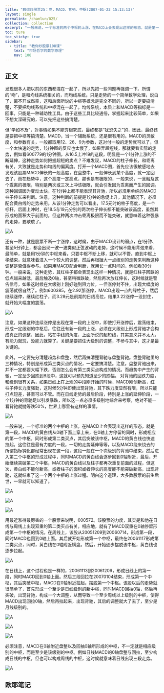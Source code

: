 ```yaml
---
title: "教你炒股票25：吻，MACD、背弛、中枢(2007-01-23 15:13:13)"
layout: single
permalink: /chanlun/025/
collection: collection
excerpt: "一般来说，一个标准的两个中枢的上涨，在MACD上会表现出这样的形态，就是第一段，MACD的黄白线从0轴下面上穿上来，在0轴上方停留的同时，形成相应的第一个中枢，同时形成第二类买点，其后突破该中枢，MACD的黄白线也快速拉起，这往往是最有力度的一段，一切的走势延伸等等，以及MACD绕来绕去的所谓指标钝化都经常出现在这一段，这段一般在一个次级别的背驰中结束，然后进入第二个中枢的形成过程中，同时MACD的黄白线会逐步回到0轴附近，最后，开始继续突破第二个中枢，MACD的黄白线以及柱子都再次重复前面的过程，但这次，黄白线不能创新高，或者柱子的面积或者伸长的高度能不能突破新高，出现背驰，这就结束了这一个两个中枢的上涨过程。"
toc: ture
toc_sticky: true
sidebar:
  - title: "教你炒股票108课"
    text: "市场哲学的数学原理"
    nav: 108
---
```

## 正文

发现很多人把以前的东西都混在一起了，所以先把一些问题再强调一下。所谓的“吻”，是和均线系统相关的，而均线系统，只是走势的一个简单数学处理，说白了，离不开或然率，这和后面所说的中枢等概念是完全不同的，所以一定要搞清楚，不要把均线系统和中枢混在一起了。均线系统，本质上和MACD等指标是一回事，只能是一种辅助性工具。由于这些工具比较通俗，掌握起来比较简单，如果不想太深研究的，可以先把这些搞清楚。

但“学如不及”，对事情如果不能穷根究底，最终都是“犹恐失之”的，因此，最终还是要把中枢等搞清楚。MACD，当一个辅助系统，还是很有用的。MACD的灵敏度，和参数有关，一般都取用12、26、9为参数，这对付一般的走势就可以了，但一个太快速的走势，1分钟图的反应也太慢了，如果弄超短线，那就要看实际的走势，例如看600779的1分钟图，从16.5上冲19的这段，明显是一个1分钟上涨的不断延伸，这种走势如何把握超短的卖点？不难发现，MACD的柱子伸长，和乖离有关，大致就是走势和均线的偏离度。打开一个MACD图，首先应该很敏感地去发现该股票MACD伸长的一般高度，在盘整中，一般伸长到某个高度，就一定回去了，而在趋势中，这个高度一定高点，那也是有极限的，一般来说，一旦触及这个乖离的极限，特别是两次或三次上冲该极限，就会引发因为乖离而产生的回调。这种回调因为变动太快，在1分钟上都不能表现其背驰，所以必须用单纯的MACD柱子伸长来判断。注意，这种判断的前提是1分钟的急促上升，其他情况下，必须配合黄白线的走势来用。从该1分钟走势可以看出，17.5元时的柱子高度，是一个标杆，后面上冲时，在18.5与19元分别的两次柱子伸长都不能突破该高度，虽然其形成的面积大于前面的，但这种两次冲击乖离极限而不能突破，就意味着这种强暴的走势，要歇歇了。

![A](/assets/images/20230605161811.png)

还有一种，就是股票不断一字涨停，这时候，由于MACD设计的弱点，在1分钟、甚至5分钟上，都会出现一波一波类似正弦波动的走势，这时候不能用背弛来看，最简单，就是用1分钟的中枢来看，只要中枢不断上移，就可以不管。直到中枢上移结束，就意味着进入一个较大的调整，然后再根据大一点级别的走势来判断这种调整是否值得参与。如果用MACD配合判断，就用长一点时间的，例如看30分钟。一般来说，这种走势，其红柱子都会表现出这样一种情况，就是红柱子回跌的低点越来越低，最后触及0轴，甚至稍微跌破，然后再次放红伸长，这时候就是警告信号，如果这时候在大级别上刚好碰到阻力位，一但涨停封不住，出现大幅度的震荡就很自然了。例如600385，在2.92那涨停，MACD出现一点的绿柱子，然后继续涨停，继续红柱子，而3.28元是前期的日线高位，结果3.22涨停一没封住，就开始大幅度的震荡。

![A](/assets/images/20230605161929.png)

注意，如果这种连续涨停是出现在第一段的上涨中，即使打开涨停后，震荡结束，形成一定级别的中枢后，往往还有新一段的上涨，必须在大级别上形成背驰才会构成真正的调整，因此，站在中线的角度，上面所说的超短线，其实意义并不太大，有能力就玩，没能力就算了。关键是要抓住大级别的调整，不参与其中，这才是最关键的。

此外，一定要先分清楚趋势和盘整，然后再搞清楚背驰与盘整背驰。盘整背驰里的三种情况，特别是形成第三类买点的情况，一定要搞清楚。注意，盘整背驰出来，并不一定都要大幅下跌，否则怎么会有第三类买点构成的情况。而趋势中产生的背驰，一定至少回跌到B段中，这就可以预先知道至少的跌幅。
对背驰的回跌力度，和级别很有关系，如果日线上在上涨的中段刚开始的时候，MACD刚创新高，红柱子伸长力度强劲，这时候5分钟即使出现背驰，其下跌力度显然有限，所以只能打点短差，甚至可以不管。而在日线走势的最后阶段，特别是上涨的延伸阶段，一个1分钟的背驰足以引发暴跌，所以这一点必须多级别地综合来考察，绝对不能一看背驰就抛等跌50%，世界上哪里有这样的事情。

![A](/assets/images/20230727090426.png)

一般来说，一个标准的两个中枢的上涨，在MACD上会表现出这样的形态，就是第一段，MACD的黄白线从0轴下面上穿上来，在0轴上方停留的同时，形成相应的第一个中枢，同时形成第二类买点，其后突破该中枢，MACD的黄白线也快速拉起，这往往是最有力度的一段，一切的走势延伸等等，以及MACD绕来绕去的所谓指标钝化都经常出现在这一段，这段一般在一个次级别的背驰中结束，然后进入第二个中枢的形成过程中，同时MACD的黄白线会逐步回到0轴附近，最后，开始继续突破第二个中枢，MACD的黄白线以及柱子都再次重复前面的过程，但这次，黄白线不能创新高，或者柱子的面积或者伸长的高度能不能突破新高，出现背驰，这就结束了这一个两个中枢的上涨过程。明白这个道理，大多数股票的前生后世，一早就可以知道了。

![A](/assets/images/20230727090523.png)

![A](/assets/images/20230727090614.png)

![A](/assets/images/20230727090636.png)

用最近涨得最厉害的一个股票来说明，000572。该股票的力度，其实是和他在日线与周线上出现双重的第二类买点有关，相应地，就有了MACD双重在0轴停留形成第一个中枢的情况。在周线上，该股从20051209到20060714，形成第一段，同时MACD也回到0轴上面。其后就开始形成第一个中枢，最终在20061117形成第二类买点，同时，黄白线在0轴附近横盘。然后，开始逐步摆脱该中枢，黄白线也逐步拉起。

![A](/assets/images/20230727090725.png)

在日线上，这个过程也是一样的，20061113到20061206，形成日线上的第一段，同时MACD回到0轴上面。然后三段回拉在20070104结束，形成第一个中枢，其后突破中枢，MACD在0轴附近拉起，摆脱第一个中枢。该股以后的走势就很简单了，首先形成一个至少是日线级别的新中枢，同时MACD回抽0轴，然后再突破，出现背驰，构成一个大调整，从而导致一个至少周线以上级别的中枢，使得MACD出现回拉0轴，然后再拉起来，出现背驰，其后的调整就大了去了，至少是月线级别的。

![A](/assets/images/20230727090943.png)

![A](/assets/images/20230727091116.png)

![A](/assets/images/20230727091350.png)

必须注意，MACD在0轴附近盘整以及回抽0轴所形成的中枢，不一定就是相应级别的中枢，而是至少是该级别的中枢。例如日线MACD的0轴盘整与回拉，至少构成日线的中枢，但也可以构成周线的中枢，这时候就意味着日线出现三段走势。

![A](/assets/images/20230727090823.png)

## 欧耶笔记